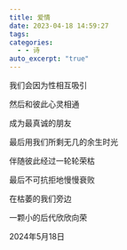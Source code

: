 ```yaml
---
title: 爱情
date: 2023-04-18 14:59:27
tags: 
categories:
  - - 诗
auto_excerpt: "true"
---
```


我们会因为性相互吸引

然后和彼此心灵相通

成为最真诚的朋友

最后用我们所剩无几的余生时光

伴随彼此经过一轮轮荣枯

最后不可抗拒地慢慢衰败

在枯萎的我们旁边

一颗小的后代欣欣向荣 ​​​

2024年5月18日​